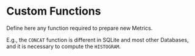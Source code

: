 # Custom Functions

Define here any function required to prepare new Metrics.

E.g., the `CONCAT` function is different in SQLite and most other Databases, and it is necessary
to compute the `HISTOGRAM`.
